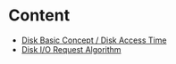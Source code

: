 # Content

- [Disk Basic Concept / Disk Access Time](./disk.md)
- [Disk I/O Request Algorithm](./disk_schedule_algo.md)